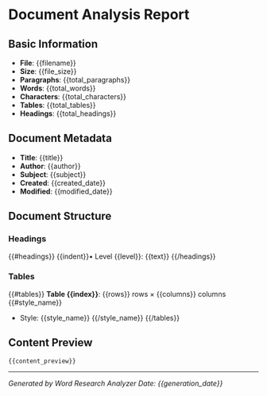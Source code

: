 # Document Analysis Report

## Basic Information
- **File**: {{filename}}
- **Size**: {{file_size}}
- **Paragraphs**: {{total_paragraphs}}
- **Words**: {{total_words}}
- **Characters**: {{total_characters}}
- **Tables**: {{total_tables}}
- **Headings**: {{total_headings}}

## Document Metadata
- **Title**: {{title}}
- **Author**: {{author}}
- **Subject**: {{subject}}
- **Created**: {{created_date}}
- **Modified**: {{modified_date}}

## Document Structure

### Headings
{{#headings}}
{{indent}}• Level {{level}}: {{text}}
{{/headings}}

### Tables
{{#tables}}
**Table {{index}}**: {{rows}} rows × {{columns}} columns
{{#style_name}}
- Style: {{style_name}}
{{/style_name}}
{{/tables}}

## Content Preview
```
{{content_preview}}
```

---
*Generated by Word Research Analyzer*
*Date: {{generation_date}}*

